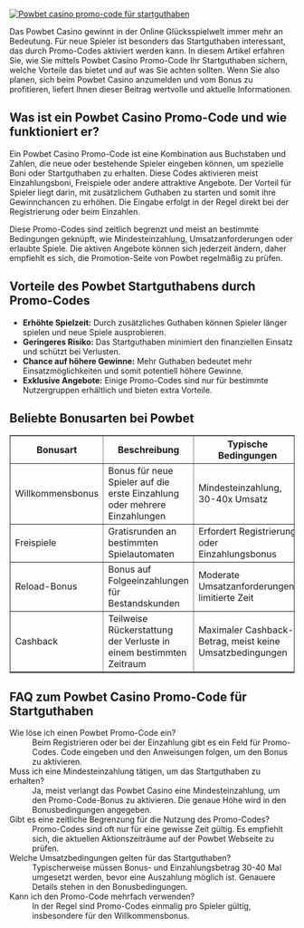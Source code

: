 [![Powbet casino promo-code für startguthaben](https://123-caf.pages.dev/gitsignup.png)](https://vrmoo.ru/Bt82HjjY)

<div>   <p>Das Powbet Casino gewinnt in der Online Glücksspielwelt immer mehr an Bedeutung. Für neue Spieler ist besonders das Startguthaben interessant, das durch Promo-Codes aktiviert werden kann. In diesem Artikel erfahren Sie, wie Sie mittels Powbet Casino Promo-Code Ihr Startguthaben sichern, welche Vorteile das bietet und auf was Sie achten sollten. Wenn Sie also planen, sich beim Powbet Casino anzumelden und vom Bonus zu profitieren, liefert Ihnen dieser Beitrag wertvolle und aktuelle Informationen.</p>    <h2>Was ist ein Powbet Casino Promo-Code und wie funktioniert er?</h2>   <p>Ein Powbet Casino Promo-Code ist eine Kombination aus Buchstaben und Zahlen, die neue oder bestehende Spieler eingeben können, um spezielle Boni oder Startguthaben zu erhalten. Diese Codes aktivieren meist Einzahlungsboni, Freispiele oder andere attraktive Angebote. Der Vorteil für Spieler liegt darin, mit zusätzlichem Guthaben zu starten und somit ihre Gewinnchancen zu erhöhen. Die Eingabe erfolgt in der Regel direkt bei der Registrierung oder beim Einzahlen.</p>   <p>Diese Promo-Codes sind zeitlich begrenzt und meist an bestimmte Bedingungen geknüpft, wie Mindesteinzahlung, Umsatzanforderungen oder erlaubte Spiele. Die aktiven Angebote können sich jederzeit ändern, daher empfiehlt es sich, die Promotion-Seite von Powbet regelmäßig zu prüfen.</p>    <h2>Vorteile des Powbet Startguthabens durch Promo-Codes</h2>   <ul>   <li><strong>Erhöhte Spielzeit:</strong> Durch zusätzliches Guthaben können Spieler länger spielen und neue Spiele ausprobieren.</li>   <li><strong>Geringeres Risiko:</strong> Das Startguthaben minimiert den finanziellen Einsatz und schützt bei Verlusten.</li>   <li><strong>Chance auf höhere Gewinne:</strong> Mehr Guthaben bedeutet mehr Einsatzmöglichkeiten und somit potentiell höhere Gewinne.</li>   <li><strong>Exklusive Angebote:</strong> Einige Promo-Codes sind nur für bestimmte Nutzergruppen erhältlich und bieten extra Vorteile.</li>   </ul>    <h2>Beliebte Bonusarten bei Powbet</h2>   <table border="1" cellspacing="0" cellpadding="8">   <thead>   <tr>   <th>Bonusart</th>   <th>Beschreibung</th>   <th>Typische Bedingungen</th>   </tr>   </thead>   <tbody>   <tr>   <td>Willkommensbonus</td>   <td>Bonus für neue Spieler auf die erste Einzahlung oder mehrere Einzahlungen</td>   <td>Mindesteinzahlung, 30-40x Umsatz</td>   </tr>   <tr>   <td>Freispiele</td>   <td>Gratisrunden an bestimmten Spielautomaten</td>   <td>Erfordert Registrierung oder Einzahlungsbonus</td>   </tr>   <tr>   <td>Reload-Bonus</td>   <td>Bonus auf Folgeeinzahlungen für Bestandskunden</td>   <td>Moderate Umsatzanforderungen, limitierte Zeit</td>   </tr>   <tr>   <td>Cashback</td>   <td>Teilweise Rückerstattung der Verluste in einem bestimmten Zeitraum</td>   <td>Maximaler Cashback-Betrag, meist keine Umsatzbedingungen</td>   </tr>   </tbody>   </table>    <h2>FAQ zum Powbet Casino Promo-Code für Startguthaben</h2>   <dl>   <dt>Wie löse ich einen Powbet Promo-Code ein?</dt>   <dd>Beim Registrieren oder bei der Einzahlung gibt es ein Feld für Promo-Codes. Code eingeben und den Anweisungen folgen, um den Bonus zu aktivieren.</dd>    <dt>Muss ich eine Mindesteinzahlung tätigen, um das Startguthaben zu erhalten?</dt>   <dd>Ja, meist verlangt das Powbet Casino eine Mindesteinzahlung, um den Promo-Code-Bonus zu aktivieren. Die genaue Höhe wird in den Bonusbedingungen angegeben.</dd>    <dt>Gibt es eine zeitliche Begrenzung für die Nutzung des Promo-Codes?</dt>   <dd>Promo-Codes sind oft nur für eine gewisse Zeit gültig. Es empfiehlt sich, die aktuellen Aktionszeiträume auf der Powbet Webseite zu prüfen.</dd>    <dt>Welche Umsatzbedingungen gelten für das Startguthaben?</dt>   <dd>Typischerweise müssen Bonus- und Einzahlungsbetrag 30-40 Mal umgesetzt werden, bevor eine Auszahlung möglich ist. Genauere Details stehen in den Bonusbedingungen.</dd>    <dt>Kann ich den Promo-Code mehrfach verwenden?</dt>   <dd>In der Regel sind Promo-Codes einmalig pro Spieler gültig, insbesondere für den Willkommensbonus.</dd>   </dl>   </div>